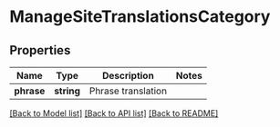 # ManageSiteTranslationsCategory

## Properties
Name | Type | Description | Notes
------------ | ------------- | ------------- | -------------
**phrase** | **string** | Phrase translation | 

[[Back to Model list]](../README.md#documentation-for-models) [[Back to API list]](../README.md#documentation-for-api-endpoints) [[Back to README]](../README.md)


